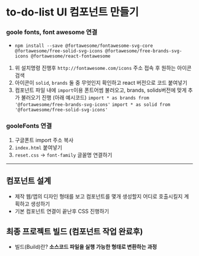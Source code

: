 # to-do-list UI 컴포넌트 만들기
### goole fonts, font awesome 연결
* `npm install --save @fortawesome/fontawesome-svg-core @fortawesome/free-solid-svg-icons @fortawesome/free-brands-svg-icons @fortawesome/react-fontawesome`
1. 위 설치명령 진행후 `http://fontawesome.com/icons` 주소 접속 후 원하는 아이콘 검색
2. 아이콘이 `solid`, `brands` 둘 중 무엇인지 확인하고 react 버전으로 코드 붙여넣기
3. 컴포넌트 파일 내에 `import`이용 폰트어썸 불러오고, brands, solids버전에 맞게 추가 불러오기 진행 (아래 예시코드)
`import * as brands from '@fortawesome/free-brands-svg-icons'`
`import * as solid from '@fortawesome/free-solid-svg-icons'`
### gooleFonts 연결
1. 구글폰트 import 주소 복사
2. `index.html` 붙여넣기
3. `reset.css` -> `font-family` 글꼴명 연결하기
---
## 컴포넌트 설계
* 제작 웹/앱의 디자인 형태를 보고 컴포넌트를 몇개 생성할지 어디로 호출시킬지 계획하고 생성하기
* 기본 컴포넌트 연결이 끝난후 CSS 진행하기
## 최종 프로젝트 빌드 (컴포넌트 작업 완료후)
* 빌드(Build)란? **소스코드 파일을 실행 가능한 형태로 변환하는 과정**
